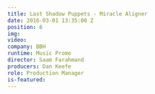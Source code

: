 ```yaml
---
title: Last Shadow Puppets - Miracle Aligner
date: 2016-03-01 13:35:00 Z
position: 6
img: 
video: 
company: BBH
runtime: Music Promo
director: Saam Farahmand
producers: Dan Keefe
role: Production Manager
is-featured: 
---
```


